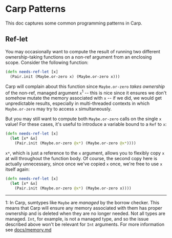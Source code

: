 # Carp Patterns

This doc captures some common programming patterns in Carp.

## Ref-let

You may occasionally want to compute the result of running two different
ownership-taking functions on a non-ref argument from an enclosing scope.
Consider the following function:

```clojure
(defn needs-ref-let [x]
  (Pair.init (Maybe.or-zero x) (Maybe.or-zero x)))
```

Carp will complain about this function since `Maybe.or-zero` *takes ownership*
of the non-ref, managed argument `x`<sup>1</sup> -- this is nice since it ensures we
don't somehow mutate the memory associated with `x` -- if we did, we would get
unpredictable results, especially in multi-threaded contexts in which
`Maybe.or-zero` may try to access `x` simultaneously.

But you may still want to compute both `Maybe.or-zero` calls on the single `x`
value!  For these cases, it's useful to introduce a variable bound to a `Ref`
to `x`:

```clojure
(defn needs-ref-let [x]
  (let [x* &x]
    (Pair.init (Maybe.or-zero @x*) (Maybe.or-zero @x*))))
```

`x*`, which is just a reference to the `x` argument, allows you to flexibly
copy `x` at will throughout the function body. Of course, the second copy here
is actually unnecessary, since once we've copied `x` once, we're free to use `x`
itself again:

```clojure
(defn needs-ref-let [x]
  (let [x* &x]
    (Pair.init (Maybe.or-zero @x*) (Maybe.or-zero x))))
```

---
1: In Carp, sumtypes like `Maybe` are *managed* by the borrow checker. This
means that Carp will ensure any memory associated with them has proper
ownership and is deleted when they are no longer needed. Not all types are
managed. `Int`, for example, is not a managed type, and so the issue described
above won't be relevant for `Int` arguments. For more information see
[docs/memory.md](Memory.md)
